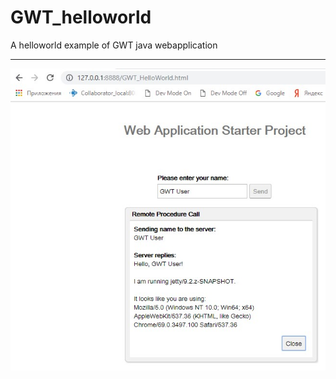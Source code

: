 # GWT_helloworld
A helloworld example of GWT java webapplication
<hr>
<img src="gwt_helloworld.jpg">
